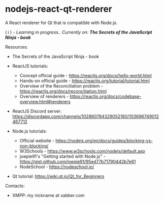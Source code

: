 # nodejs-react-qt-renderer
A React renderer for Qt that is compatible with Node.js.

( i ) - _Learning in progress.. Currently on:_ ___The Secrets of the JavaScript Ninja - book___

Resources:

* The Secrets of the JavaScript Ninja - book

* ReactJS tutorials:
  * Concept official guide - https://reactjs.org/docs/hello-world.html
  * Hands-on official guide - https://reactjs.org/tutorial/tutorial.html
  * Overview of the Reconciliation problem - https://reactjs.org/docs/reconciliation.html
  * Overview of renderers - https://reactjs.org/docs/codebase-overview.html#renderers
* ReactJS Discord server: https://discordapp.com/channels/102860784329052160/103696749012467712

* Node.js tutorials:

  * Official website - https://nodejs.org/en/docs/guides/blocking-vs-non-blocking/
  * W3Schools - https://www.w3schools.com/nodejs/default.asp
  * joepie91's "Getting started with Node.js" - https://gist.github.com/joepie91/95ed77b71790442b7e61
  * NodeSchool - https://nodeschool.io/

* Qt tutorial: https://wiki.qt.io/Qt_for_Beginners


Contacts:
* XMPP: my nickname at xabber.com
